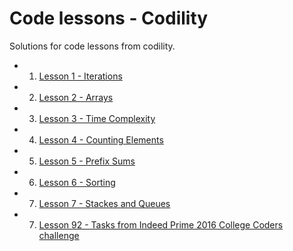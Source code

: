 # Code lessons - Codility

Solutions for code lessons from codility.

- 1. [Lesson 1 - Iterations](lesson1/)
- 2. [Lesson 2 - Arrays](lesson2/)
- 3. [Lesson 3 - Time Complexity](lesson3/)
- 4. [Lesson 4 - Counting Elements](lesson4/)
- 5. [Lesson 5 - Prefix Sums](lesson5/)
- 6. [Lesson 6 - Sorting](lesson6/)
- 7. [Lesson 7 - Stackes and Queues](lesson7/)
- 7. [Lesson 92 - Tasks from Indeed Prime 2016 College Coders challenge](lesson92/)